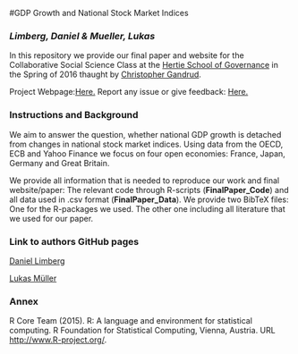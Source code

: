 #GDP Growth and National Stock Market Indices
### ***Limberg, Daniel & Mueller, Lukas***

In this repository we provide our final paper and website for the Collaborative Social Science Class at the [Hertie School of Governance](https://www.hertie-school.org/home/) in the Spring of 2016 thaught by [Christopher Gandrud](https://github.com/christophergandrud).

Project Webpage:[Here.]()
Report any issue or give feedback: [Here.](https://github.com/LukasMueller89/FinalPaper/issues)

### Instructions and Background

We aim to answer the question, whether national GDP growth is detached from changes in national stock market indices. Using data from the OECD, ECB and Yahoo Finance we focus on four open economies: France, Japan, Germany and Great Britain. 

We provide all information that is needed to reproduce our work and final website/paper: The relevant code through R-scripts (**FinalPaper_Code**) and all data used in .csv format (**FinalPaper_Data**). We provide two BibTeX files: One for the R-packages we used. The other one including all literature that we used for our paper.


### Link to authors GitHub pages
[Daniel Limberg](https://github.com/DanielLimberg)

[Lukas Müller](https://github.com/LukasMueller89)

### Annex

R Core Team (2015). R: A language and environment for statistical computing. R Foundation for Statistical Computing, Vienna, Austria. URL http://www.R-project.org/. 
